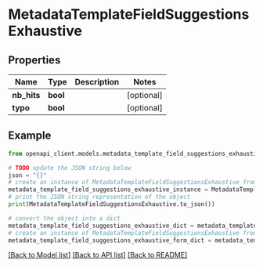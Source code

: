 # MetadataTemplateFieldSuggestionsExhaustive


## Properties

Name | Type | Description | Notes
------------ | ------------- | ------------- | -------------
**nb_hits** | **bool** |  | [optional] 
**typo** | **bool** |  | [optional] 

## Example

```python
from openapi_client.models.metadata_template_field_suggestions_exhaustive import MetadataTemplateFieldSuggestionsExhaustive

# TODO update the JSON string below
json = "{}"
# create an instance of MetadataTemplateFieldSuggestionsExhaustive from a JSON string
metadata_template_field_suggestions_exhaustive_instance = MetadataTemplateFieldSuggestionsExhaustive.from_json(json)
# print the JSON string representation of the object
print(MetadataTemplateFieldSuggestionsExhaustive.to_json())

# convert the object into a dict
metadata_template_field_suggestions_exhaustive_dict = metadata_template_field_suggestions_exhaustive_instance.to_dict()
# create an instance of MetadataTemplateFieldSuggestionsExhaustive from a dict
metadata_template_field_suggestions_exhaustive_form_dict = metadata_template_field_suggestions_exhaustive.from_dict(metadata_template_field_suggestions_exhaustive_dict)
```
[[Back to Model list]](../README.md#documentation-for-models) [[Back to API list]](../README.md#documentation-for-api-endpoints) [[Back to README]](../README.md)


